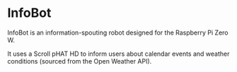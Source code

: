 # InfoBot

InfoBot is an information-spouting robot designed for the Raspberry Pi Zero W.

It uses a Scroll pHAT HD to inform users about calendar events and weather conditions (sourced from the Open Weather API).

